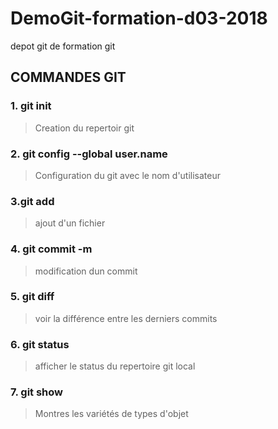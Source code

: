 # DemoGit-formation-d03-2018
depot git de formation git

## **COMMANDES GIT**
### 1. git init
 > Creation du repertoir git
### 2. git config --global user.name
 > Configuration du git avec le nom d'utilisateur
### 3.git add
 > ajout d'un fichier
### 4. git commit -m
 > modification dun commit
### 5. git diff
 > voir la différence entre les derniers commits
### 6. git status
 > afficher le status du repertoire git local
### 7. git show
 > Montres les variétés de types d'objet
 
 


